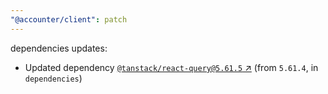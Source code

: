 ```yaml
---
"@accounter/client": patch
---
```

dependencies updates:
  - Updated dependency [`@tanstack/react-query@5.61.5` ↗︎](https://www.npmjs.com/package/@tanstack/react-query/v/5.61.5) (from `5.61.4`, in `dependencies`)
